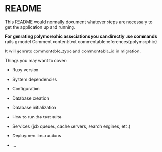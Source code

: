 # README

This README would normally document whatever steps are necessary to get the
application up and running.

**For genrating polymorephic associations you can directly use commands**
rails g model Comment content:text commentable:references{polymorphic}

It will genrate commentable_type and commentable_id in migration.

Things you may want to cover:

* Ruby version

* System dependencies

* Configuration

* Database creation

* Database initialization

* How to run the test suite

* Services (job queues, cache servers, search engines, etc.)

* Deployment instructions

* ...
